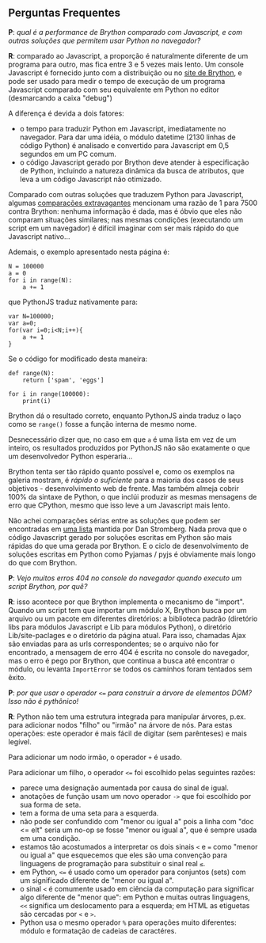 Perguntas Frequentes
--------------------

__P__: _qual é a performance de Brython comparado com Javascript, e
com outras soluções que permitem usar Python no navegador?_

__R__: comparado ao Javascript, a proporção é naturalmente diferente
de um programa para outro, mas fica entre 3 e 5 vezes mais lento. Um
console Javascript é fornecido junto com a distribuição ou no
[site de Brython](http://brython.info/tests/js_console.html), e pode
ser usado para medir o tempo de execução de um programa Javascript
comparado com seu equivalente em Python no editor (desmarcando a caixa
"debug")

A diferença é devida a dois fatores:

- o tempo para traduzir Python em Javascript, imediatamente no
  navegador. Para dar uma idéia, o módulo datetime (2130 linhas de
  código Python) é analisado e convertido para Javascript em 0,5
  segundos em um PC comum.
- o código Javascript gerado por Brython deve atender à especificação
  de Python, incluíndo a natureza dinâmica da busca de atributos, que
  leva a um código Javascript não otimizado.

Comparado com outras soluções que traduzem Python para Javascript,
algumas
[comparações extravagantes](http://pyppet.blogspot.fr/2013/11/brython-vs-pythonjs.html)
mencionam uma razão de 1 para 7500 contra Brython: nenhuma informação
é dada, mas é óbvio que eles não comparam situações similares; nas
mesmas condições (executando um script em um navegador) é difícil
imaginar com ser mais rápido do que Javascript nativo...

Ademais, o exemplo apresentado nesta página é:

    N = 100000
    a = 0
    for i in range(N):
        a += 1

que PythonJS traduz nativamente para:

    var N=100000;
    var a=0;
    for(var i=0;i<N;i++){
        a += 1
    }

Se o código for modificado desta maneira:

    def range(N):
        return ['spam', 'eggs']
    
    for i in range(100000):
        print(i)

Brython dá o resultado correto, enquanto PythonJS ainda traduz o laço
como se `range()` fosse a função interna de mesmo nome.

Desnecessário dizer que, no caso em que `a` é uma lista em vez de um
inteiro, os resultados produzidos por PythonJS não são exatamente o
que um desenvolvedor Python esperaria...

Brython tenta ser tão rápido quanto possível e, como os exemplos na
galeria mostram, é _rápido o suficiente_ para a maioria dos casos de
seus objetivos - desenvolvimento web de frente. Mas também almeja
cobrir 100% da sintaxe de Python, o que inclúi produzir as mesmas
mensagens de erro que CPython, mesmo que isso leve a um Javascript
mais lento.

Não achei comparações sérias entre as soluções que podem ser
encontradas em
[uma lista](http://stromberg.dnsalias.org/~strombrg/pybrowser/python-browser.html)
mantida por Dan Stromberg. Nada prova que o código Javascript gerado
por soluções escritas em Python são mais rápidas do que uma gerada por
Brython. E o ciclo de desenvolvimento de soluções escritas em Python
como Pyjamas / pyjs é obviamente mais longo do que com Brython.

__P__: _Vejo muitos erros 404 no console do navegador quando executo
um script Brython, por quê?_

__R__: isso acontece por que Brython implementa o mecanismo de
"import". Quando um script tem que importar um módulo X, Brython busca
por um arquivo ou um pacote em diferentes diretórios: a biblioteca
padrão (diretório libs para módulos Javascript e Lib para módulos
Python), o diretório Lib/site-paclages e o diretório da página
atual. Para isso, chamadas Ajax são enviadas para as urls
correspondentes; se o arquivo não for encontrado, a mensagem de erro
404 é escrita no console do navegador, mas o erro é pego por Brython,
que continua a busca até encontrar o módulo, ou levanta `ImportError`
se todos os caminhos foram tentados sem êxito.

__P__: _por que usar o operador `<=` para construir a árvore de
elementos DOM? Isso não é pythônico!_

__R__: Python não tem uma estrutura integrada para manipular árvores,
p.ex. para adicionar nodos "filho" ou "irmão" na árvore de nós. Para
estas operações: este operador é mais fácil de digitar (sem
parênteses) e mais legível.

Para adicionar um nodo irmão, o operador `+` é usado.

Para adicionar um filho, o operador `<=` foi escolhido pelas seguintes razões:

- parece uma designação aumentada por causa do sinal de igual.
- anotações de função usam um novo operador `->` que foi escolhido por
  sua forma de seta.
- tem a forma de uma seta para a esquerda.
- não pode ser confundido com "menor ou igual a" pois a linha com "doc
  <= elt" seria um no-op se fosse "menor ou igual a", que é sempre
  usada em uma condição.
- estamos tão acostumados a interpretar os dois sinais `<` e `=` como
  "menor ou igual a" que esquecemos que eles são uma convenção para
  linguagens de programação para substituir o sinal real `≤`.
- em Python, `<=` é usado como um operador para conjuntos (sets) com
  um significado diferente de "menor ou igual a".
- o sinal `<` é comumente usado em ciência da computação para
  significar algo diferente de "menor que": em Python e muitas outras
  linguagens, `<<` significa um deslocamento para a esquerda; em HTML
  as etiguetas são cercadas por `<` e `>`.
- Python usa o mesmo operador `%` para operações muito diferentes:
  módulo e formatação de cadeias de caractéres.
